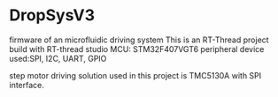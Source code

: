 # DropSysV3
firmware of an microfluidic driving system
This is an RT-Thread project build with RT-thread studio
MCU: STM32F407VGT6
peripheral device used:SPI, I2C, UART, GPIO

step motor driving solution used in this project is TMC5130A with SPI interface.
